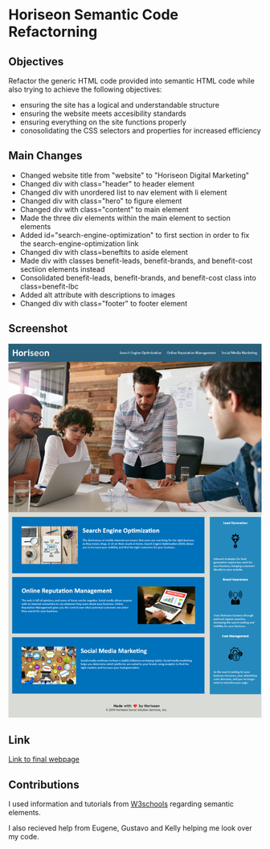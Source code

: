 # Horiseon Semantic Code Refactorning

## Objectives

Refactor the generic HTML code provided into semantic HTML code while also trying to achieve the following objectives:
- ensuring the site has a logical and understandable structure
- ensuring the website meets accesibility standards 
- ensuring everything on the site functions properly
- conosolidating the CSS selectors and properties for increased efficiency

## Main Changes

- Changed website title from "website" to "Horiseon Digital Marketing"
- Changed div with class="header" to header element
- Changed div with unordered list to nav element with li element
- Changed div with class="hero" to figure element
- Changed div with class="content" to main element
- Made the three div elements within the main element to section elements
- Added id="search-engine-optimization" to first section in order to fix the search-engine-optimization link
- Changed div with class=beneftits to aside element
- Made div with classes benefit-leads, benefit-brands, and benefit-cost sectiion elements instead
- Consolidated benefit-leads, benefit-brands, and benefit-cost class into class=benefit-lbc
- Added alt attribute with descriptions to images
- Changed div with class="footer" to footer element

## Screenshot

![Horiseon webpage screenshot](./assets/images/semantic-screenshot.png)

## Link

[Link to final webpage](https://emily-mvaz.github.io/semantic-html/)

## Contributions

I used information and tutorials from [W3schools](https://www.w3schools.com/html/html5_semantic_elements.asp) regarding semantic elements.

I also recieved help from Eugene, Gustavo and Kelly helping me look over my code.
